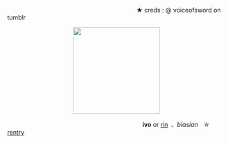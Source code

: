 
                      ★ creds : @ voiceofsword on tumblr
<div align="center">
  <img height="200" src="https://files.catbox.moe/pkflkx.png"  />
</div>

                       **ivo** or [rin](https://ensemble-stars.jp/characters/amagi_rinne/) 、*blasian* ✮ [rentry](https://rentry.co/kaosaku)
